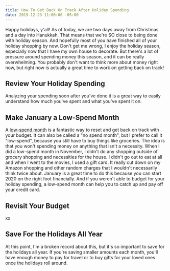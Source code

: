 ```yaml
---
title: How To Get Back On Track After Holiday Spending
date: 2019-12-23 11:00:00 -05:00
---
```


Happy holidays, y'all! As of today, we are two days away from Christmas and a day into Hanukkah. That means that we're SO close to being done with holiday season. And hopefully most of you have finished all of your holiday shopping by now. Don't get me wrong, I enjoy the holiday season, especially now that I have my own house to decorate. But there's a lot of pressure around spending money this season, and it can be really overwhelming. You probably don't want to think more about money right now, but right now is actually a great time to work on getting back on track! 

## Review Your Holiday Spending

Analyzing your spending soon after you've done it is a great way to easily understand how much you've spent and what you've spent it on. 

## Make January a Low-Spend Month

A [low-spend month](https://www.maggiegermano.com/blog/how-to-complete-a-low-spend-month/) is a fantastic way to reset and get back on track with your budget. It can also be called a "no spend month", but I prefer to call it "low-spend", because you still have to buy things like groceries. The idea is that you won't spending money on anything that isn't a necessity. When I did a low-spend month in November, I didn't do any shopping outside of grocery shopping and necessities for the house. I didn't go out to eat at all and when I went to the movies, I used a gift card. It really cut down on my Amazon shopping and other random charges that I wouldn't necessarily think twice about. January is a great time to do this because you can start 2020 on the right foot financially. And if you weren't able to budget for your holiday spending, a low-spend month can help you to catch up and pay off your credit card. 

## Revisit Your Budget

xx

## Save For the Holidays All Year

At this point, I'm a broken record about this, but it's so important to save for the holidays all year. If you're saving smaller amounts each month, you'll have enough money to pay for travel or to buy gifts for your loved ones once the holidays roll around. 